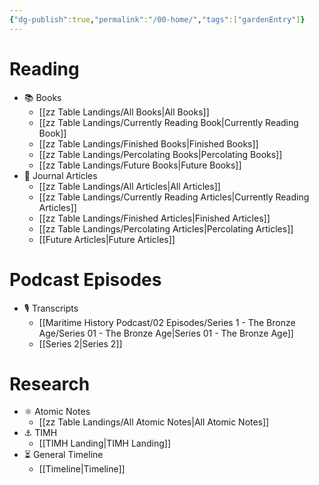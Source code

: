 ```yaml
---
{"dg-publish":true,"permalink":"/00-home/","tags":["gardenEntry"]}
---
```


# Reading
- 📚 Books
	- [[zz Table Landings/All Books\|All Books]]
	- [[zz Table Landings/Currently Reading Book\|Currently Reading Book]]
	- [[zz Table Landings/Finished Books\|Finished Books]]
	- [[zz Table Landings/Percolating Books\|Percolating Books]]
	- [[zz Table Landings/Future Books\|Future Books]]
- 📄 Journal Articles
	- [[zz Table Landings/All Articles\|All Articles]]
	- [[zz Table Landings/Currently Reading Articles\|Currently Reading Articles]]
	- [[zz Table Landings/Finished Articles\|Finished Articles]]
	- [[zz Table Landings/Percolating Articles\|Percolating Articles]]
	- [[Future Articles\|Future Articles]]

 # Podcast Episodes
- 🎙️ Transcripts
	- [[Maritime History Podcast/02 Episodes/Series 1 - The Bronze Age/Series 01 - The Bronze Age\|Series 01 - The Bronze Age]]
	- [[Series 2\|Series 2]]

# Research
- ⚛️  Atomic Notes
	- [[zz Table Landings/All Atomic Notes\|All Atomic Notes]]
- ⚓  TIMH
	- [[TIMH Landing\|TIMH Landing]]
- ⏳ General Timeline
	- [[Timeline\|Timeline]]